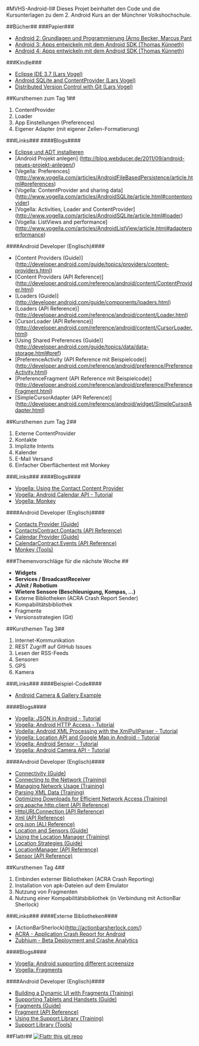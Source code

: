 #MVHS-Android-II#
Dieses Projet beinhaltet den Code und die Kursunterlagen zu dem 2. Android Kurs an der Münchner Volkshochschule.

##Bücher##
###Papier###
* [Android 2: Grundlagen und Programmierung (Arno Becker, Marcus Pant](http://www.amazon.de/gp/product/3898646777?ie=UTF8&camp=3206&creative=21426&creativeASIN=3898646777&linkCode=shr&tag=webitint-21&qid=1343314214&ref_=sr_1_1&sr=8-1)
* [Android 3: Apps entwickeln mit dem Android SDK (Thomas Künneth)](http://www.amazon.de/gp/product/3836216973?ie=UTF8&camp=3206&creative=21426&creativeASIN=3836216973&linkCode=shr&tag=webitint-21&qid=1343314360&ref_=sr_1_1&s=books&sr=1-1)
* [Android 4: Apps entwickeln mit dem Android SDK (Thomas Künneth)](http://www.amazon.de/gp/product/3836219484?ie=UTF8&tag=webitint-21&linkCode=shr&camp=3206&creative=21426&creativeASIN=3836219484&qid=1343314437&ref_=sr_1_1&s=books&sr=1-1)

###Kindle###
* [Eclipse IDE 3.7 (Lars Vogel)](http://www.amazon.de/gp/product/B006O1J39S?ie=UTF8&camp=3206&creative=21426&creativeASIN=B006O1J39S&linkCode=shr&tag=webitint-21&qid=1343314543&ref_=sr_1_3&s=digital-text&sr=1-3)
* [Android SQLite and ContentProvider (Lars Vogel)](http://www.amazon.de/gp/product/B006YUWEFE?ie=UTF8&camp=3206&creative=21426&creativeASIN=B006YUWEFE&linkCode=shr&tag=webitint-21&qid=1343314543&ref_=sr_1_4&s=digital-text&sr=1-4)
* [Distributed Version Control with Git (Lars Vogel)](http://www.amazon.de/gp/product/B0067QNR56?ie=UTF8&camp=3206&creative=21426&creativeASIN=B0067QNR56&linkCode=shr&tag=webitint-21&qid=1343314543&ref_=sr_1_2&s=digital-text&sr=1-2)

##Kursthemen zum Tag 1##
1. ContentProvider
2. Loader
3. App Einstellungen (Preferences)
4. Eigener Adapter (mit eigener Zellen-Formatierung)

###Links###
####Blogs####
* [Eclipse und ADT installieren](http://blog.webducer.de/2011/09/android-eclipse-installieren-und-einrichten/)
* [Android Projekt anlegen] (http://blog.webducer.de/2011/09/android-neues-projekt-anlegen/)
* [Vegella: Preferences] (http://www.vogella.com/articles/AndroidFileBasedPersistence/article.html#preferences)
* [Vogella: ContentProvider and sharing data] (http://www.vogella.com/articles/AndroidSQLite/article.html#contentprovider)
* [Vogella: Activities, Loader and ContentProvider] (http://www.vogella.com/articles/AndroidSQLite/article.html#loader)
* [Vogella: ListViews and performance] (http://www.vogella.com/articles/AndroidListView/article.html#adapterperformance)

####Android Developer (Englisch)####
* [Content Providers (Guide)] (http://developer.android.com/guide/topics/providers/content-providers.html)
* [Content Providers (API Reference)] (http://developer.android.com/reference/android/content/ContentProvider.html)
* [Loaders (Guide)] (http://developer.android.com/guide/components/loaders.html)
* [Loaders (API Reference)] (http://developer.android.com/reference/android/content/Loader.html)
* [CursorLoader (API Reference)] (http://developer.android.com/reference/android/content/CursorLoader.html)
* [Using Shared Preferences (Guide)] (http://developer.android.com/guide/topics/data/data-storage.html#pref)
* [PreferenceActivity (API Reference mit Beispielcode)] (http://developer.android.com/reference/android/preference/PreferenceActivity.html)
* [PreferenceFragment (API Reference mit Beispielcode)] (http://developer.android.com/reference/android/preference/PreferenceFragment.html)
* [SimpleCursorAdapter (API Reference)] (http://developer.android.com/reference/android/widget/SimpleCursorAdapter.html)

##Kursthemen zum Tag 2##
1. Externe ContentProvider
  1. Kontakte
2. Implizite Intents
  1. Kalender
  2. E-Mail Versand
3. Einfacher Oberflächentest mit Monkey

###Links###
####Blogs####
* [Vogella: Using the Contact Content Provider](http://www.vogella.com/articles/AndroidSQLite/article.html#tutorialusecp_example)
* [Vogella: Android Calendar API - Tutorial](http://www.vogella.com/articles/AndroidCalendar/article.html)
* [Vogella: Monkey](http://www.vogella.com/articles/AndroidTesting/article.html#monkey)

####Android Developer (Englisch)####
* [Contacts Provider (Guide)](http://developer.android.com/guide/topics/providers/contacts-provider.html)
* [ContactsContract.Contacts (API Reference)](http://developer.android.com/reference/android/provider/ContactsContract.Contacts.html)
* [Calendar Provider (Guide)](http://developer.android.com/guide/topics/providers/calendar-provider.html)
* [CalendarContract.Events (API Reference)](http://developer.android.com/reference/android/provider/CalendarContract.Events.html)
* [Monkey (Tools)](http://developer.android.com/tools/help/monkey.html)

###Themenvorschläge für die nächste Woche ##
* **Widgets**
* **Services / BroadcastReceiver**
* **JUnit / Robotium**
* **Wietere Sensore (Beschleunigung, Kompas, ...)**
* Externe Bibliotheken (ACRA Crash Report Sender)
* Kompabilitätsbibliothek
* Fragmente
* Versionsstrategien (Git)

##Kursthemen Tag 3##
1. Internet-Kommunikation
 1. REST Zugriff auf GitHub Issues
 2. Lesen der RSS-Feeds
2. Sensoren
 1. GPS
 2. Kamera

###Links###
####Beispiel-Code####
* [Android Camera & Gallery Example](https://github.com/tscolari/android-camera-gallery-example)

####Blogs####
* [Vogella: JSON in Android - Tutorial](http://www.vogella.com/articles/AndroidJSON/article.html)
* [Vogella: Android HTTP Access - Tutorial](http://www.vogella.com/articles/AndroidNetworking/article.html)
* [Vodella: Android XML Processing with the XmlPullParser - Tutorial](http://www.vogella.com/articles/AndroidXML/article.html)
* [Vogella: Location API and Google Map in Android - Tutorial](http://www.vogella.com/articles/AndroidLocationAPI/article.html)
* [Vogella: Android Sensor - Tutorial](http://www.vogella.com/articles/AndroidSensor/article.html)
* [Vogella: Android Camera API - Tutorial](http://www.vogella.com/articles/AndroidCamera/article.html)

####Android Developer (Englisch)####
* [Connectivity (Guide)](http://developer.android.com/guide/topics/connectivity/index.html)
* [Connecting to the Network (Training)](http://developer.android.com/training/basics/network-ops/connecting.html)
* [Managing Network Usage (Training)](http://developer.android.com/training/basics/network-ops/managing.html)
* [Parsing XML Data (Training)](http://developer.android.com/training/basics/network-ops/xml.html)
* [Optimizing Downloads for Efficient Network Access (Training)](http://developer.android.com/training/efficient-downloads/efficient-network-access.html)
* [org.apache.http.client (API Reference)](http://developer.android.com/reference/org/apache/http/client/package-summary.html)
* [HttpURLConnection (API Reference)](http://developer.android.com/reference/java/net/HttpURLConnection.html)
* [Xml (API Reference)](http://developer.android.com/reference/android/util/Xml.html)
* [org.json (ALI Reference)](http://developer.android.com/reference/org/json/package-summary.html)
* [Location and Sensors (Guide)](http://developer.android.com/guide/topics/sensors/index.html)
* [Using the Location Manager (Training)](http://developer.android.com/training/basics/location/locationmanager.html)
* [Location Strategies (Guide)](http://developer.android.com/guide/topics/location/strategies.html)
* [LocationManager (API Reference)](http://developer.android.com/reference/android/location/LocationManager.html)
* [Sensor (API Reference)](http://developer.android.com/reference/android/hardware/Sensor.html)

##Kursthemen Tag 4##
1. Einbinden externer Bibliotheken (ACRA Crash Reporting)
2. Installation von apk-Dateien auf dem Emulator
3. Nutzung von Fragmenten
4. Nutzung einer Kompabilitätsbibliothek (in Verbindung mit ActionBar Sherlock)

###Links###
####Externe Bibliotheken####
* [ActionBarSherlock)(http://actionbarsherlock.com/)
* [ACRA - Application Crash Report for Android](http://code.google.com/p/acra/)
* [Zubhium - Beta Deployment and Crashe Analytics](https://www.zubhium.com/)

####Blogs####
* [Vogella: Android supporting different screensize](http://www.vogella.com/articles/AndroidDifferentScreensize/article.html)
* [Vogella: Fragments](http://www.vogella.com/articles/Android/article.html#fragments)

####Android Developer (Englisch)####
* [Building a Dynamic UI with Fragments (Training)](http://developer.android.com/training/basics/fragments/index.html)
* [Supporting Tablets and Handsets (Guide)](http://developer.android.com/guide/practices/tablets-and-handsets.html)
* [Fragments (Guide)](http://developer.android.com/guide/components/fragments.html)
* [Fragment (API Reference)](http://developer.android.com/reference/android/app/Fragment.html)
* [Using the Support Library (Training)](https://developer.android.com/training/basics/fragments/support-lib.html)
* [Support Library (Tools)](http://developer.android.com/tools/extras/support-library.html)


##Flattr##
[![Flattr this git repo](http://api.flattr.com/button/flattr-badge-large.png)](https://flattr.com/submit/auto?user_id=WebDucer&url=https://github.com/WebDucer/MVHS-Android-II&title=MVHS-Android-II&language=de_DE&tags=github&category=software)